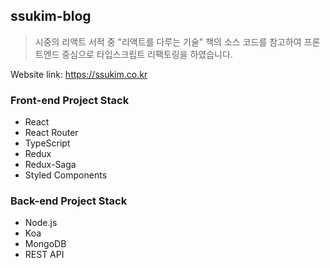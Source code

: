 ## ssukim-blog

> 시중의 리액트 서적 중 "리액트를 다루는 기술" 책의 소스 코드를 참고하여 프론트엔드 중심으로 타입스크립트 리팩토링을 하였습니다.

Website link: https://ssukim.co.kr

### Front-end Project Stack

- React
- React Router
- TypeScript
- Redux
- Redux-Saga
- Styled Components

### Back-end Project Stack

- Node.js
- Koa
- MongoDB
- REST API